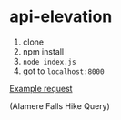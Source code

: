 api-elevation
===============
1. clone
2. npm install
3. `node index.js`
4. got to `localhost:8000`

[Example request](http://localhost:8000/query/w_pfFt%60elVq%40BaBhBc%40z%40ElAP~%40Qt%40ObAg%40fAU~AW%60Am%40TeAc%40%7D%40BGq%40Dv%40n%40Z~%40Zx%40bATzAMxA%5BpAQtAW%7CAGxA%7B%40rCw%40e%40%7B%40U%7B%40LYnADnAzBvA%5CdAWjAaBlBEhAOrAMnDYnDKpA%5DhAItAFrAJtAQtA%7B%40bAiALg%40%7D%40e%40kAaA_%40_ASeABm%40m%40e%40_AoBkAEhANpDx%40v%40HvAA~A%5DhAm%40k%40MuAsBgAy%40L_AQPeGCqAi%40gAA_ABqA_%40mAc%40s%40m%40u%40_Ag%40_A%40%7B%40K%7B%40Wu%40c%40q%40Y_AM%7B%40W%7D%40Hy%40MaAWs%40i%40_AFm%40r%40y%40n%40sBfAy%40%5Cy%40d%40%7DBdA_A%5C_ANaAJ%7B%40Zw%40l%40yAtBc%40dAQnAYbAm%40r%40c%40hAoAdF%5DlA%5BrA%5D~%40c%40dAQnABrAApANdAItAHhATfATlAl%40z%40j%40~%40%7CAbFNjANhDYjAWjA%40nAFjA_AhCWdAc%40bAu%40p%40g%40~%40%5DdAg%40bA%7B%40%7CC_%40dAc%40xAWtAKrA%5EfAAt%40Cl%40YxAC%7CCGpAPlA~%40dCj%40x%40lApAYp%40k%40n%40s%40l%40s%40NW%7C%40WZEt%40g%40l%40Ff%40RN%60ABXWLEHNKAE%5C_%40Gs%40JI%5BMPI_%40Bw%40d%40%5DNu%40ZaAn%40_%40t%40Uj%40s%40Xm%40Yo%40%5Bi%40_%40iAa%40%7D%40g%40%7B%40%5BmAAcDHoA%40sAf%40w%40YgAMoANsAt%40_D%60%40cAVmA%5CcAf%40gAh%40%7D%40TgAr%40e%40h%40y%40ZeAViAf%40q%40KwAj%40mDJkACwA%5DiDe%40cA_%40oAm%40iAo%40%7D%40MkA_%40wAYyAJuAK%7DFNsA%60%40aAf%40uCn%40wCPqA%60%40iAf%40cAr%40w%40%5CiANkAXgAj%40%7B%40f%40cA%7C%40_%40~%40_%40xBg%40%7C%40Qv%40c%40z%40Y%7C%40c%40r%40e%40z%40_%40x%40g%40%7C%40a%40l%40%7B%40t%40Y%60C%7C%40x%40%5EbAQx%40H%7C%40N~%40B%5CfA%60A%3FtBd%40%60AFz%40Vt%40f%40NlABjAKpAh%40x%40XfAM~COpA%40hAz%40d%40~%40Wz%40j%40t%40j%40NhAv%40ZPiA%40wAIsAu%40q%40%3FwAKsA%3FiA%5Ct%40bC~%40n%40l%40z%40J~%40%5Cp%40h%40h%40%7C%40l%40x%40%60AE%7C%40k%40TiADuAWmACwAPkAZiATsAN%7DC%40gDXoADcA~AoBZkAWiAu%40i%40y%40%5D_%40mATiAp%40s%40z%40Pz%40Zn%40YJmALsAAiA%5CgATeARgANoAKsAm%40_Au%40i%40_A_%40c%40m%40zBG%60ABt%40u%40dA%7DCJsAOoA%40sAj%40y%40t%40g%40p%40o%40)

(Alamere Falls Hike Query)
